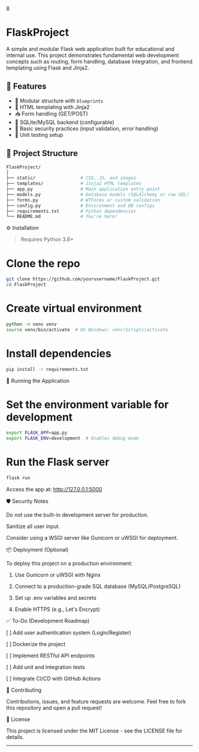8
# FlaskProject

A simple and modular Flask web application built for educational and internal use. This project demonstrates fundamental web development concepts such as routing, form handling, database integration, and frontend templating using Flask and Jinja2.

## 🚀 Features

- 🧩 Modular structure with `blueprints`
- 📄 HTML templating with Jinja2
- 📥 Form handling (GET/POST)
- 💾 SQLite/MySQL backend (configurable)
- 🔐 Basic security practices (input validation, error handling)
- 🧪 Unit testing setup

## 📁 Project Structure

```bash
FlaskProject/
│
├── static/                 # CSS, JS, and images
├── templates/              # Jinja2 HTML templates
├── app.py                  # Main application entry point
├── models.py               # Database models (SQLAlchemy or raw SQL)
├── forms.py                # WTForms or custom validation
├── config.py               # Environment and DB configs
├── requirements.txt        # Python dependencies
└── README.md               # You're here!
```

⚙️ Installation

> Requires Python 3.8+



# Clone the repo
```bash
git clone https://github.com/yourusername/FlaskProject.git
cd FlaskProject
```

# Create virtual environment
```bash
python -m venv venv
source venv/bin/activate  # On Windows: venv\Scripts\activate
``` 

# Install dependencies
```bash
pip install -r requirements.txt
```

🧪 Running the Application

# Set the environment variable for development
```bash
export FLASK_APP=app.py
export FLASK_ENV=development  # Enables debug mode
```

# Run the Flask server
```bash
flask run
```

Access the app at: http://127.0.0.1:5000

🛡️ Security Notes

Do not use the built-in development server for production.

Sanitize all user input.

Consider using a WSGI server like Gunicorn or uWSGI for deployment.


📦 Deployment (Optional)

To deploy this project on a production environment:

1. Use Gunicorn or uWSGI with Nginx


2. Connect to a production-grade SQL database (MySQL/PostgreSQL)


3. Set up .env variables and secrets


4. Enable HTTPS (e.g., Let's Encrypt)



✅ To-Do (Development Roadmap)

[ ] Add user authentication system (Login/Register)

[ ] Dockerize the project

[ ] Implement RESTful API endpoints

[ ] Add unit and integration tests

[ ] Integrate CI/CD with GitHub Actions


🤝 Contributing

Contributions, issues, and feature requests are welcome. Feel free to fork this repository and open a pull request!

📄 License

This project is licensed under the MIT License - see the LICENSE file for details.


---

